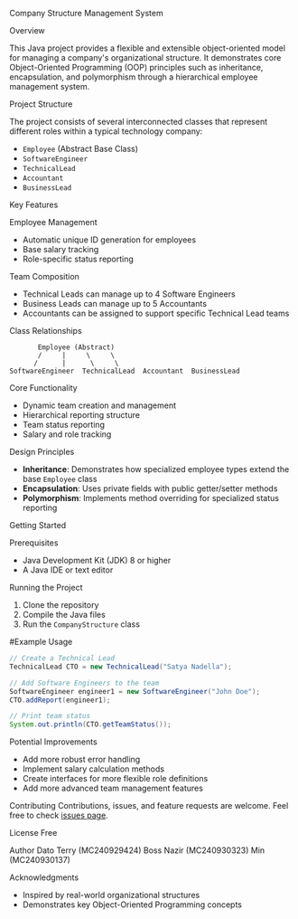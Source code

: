  Company Structure Management System

 Overview

 This Java project provides a flexible and extensible object-oriented model for managing a company's organizational structure. It demonstrates core Object-Oriented Programming (OOP) principles such as inheritance, encapsulation, and polymorphism through a hierarchical employee management system.

Project Structure

The project consists of several interconnected classes that represent different roles within a typical technology company:

- `Employee` (Abstract Base Class)
- `SoftwareEngineer`
- `TechnicalLead`
- `Accountant`
- `BusinessLead`

 Key Features

 Employee Management
- Automatic unique ID generation for employees
- Base salary tracking
- Role-specific status reporting

 Team Composition
- Technical Leads can manage up to 4 Software Engineers
- Business Leads can manage up to 5 Accountants
- Accountants can be assigned to support specific Technical Lead teams

 Class Relationships

```
       Employee (Abstract)
       /     |     \     \
      /      |      \     \
SoftwareEngineer  TechnicalLead  Accountant  BusinessLead
```

 Core Functionality

- Dynamic team creation and management
- Hierarchical reporting structure
- Team status reporting
- Salary and role tracking

 Design Principles

- **Inheritance**: Demonstrates how specialized employee types extend the base `Employee` class
- **Encapsulation**: Uses private fields with public getter/setter methods
- **Polymorphism**: Implements method overriding for specialized status reporting

 Getting Started

 Prerequisites
- Java Development Kit (JDK) 8 or higher
- A Java IDE or text editor

 Running the Project
1. Clone the repository
2. Compile the Java files
3. Run the `CompanyStructure` class

#Example Usage

```java
// Create a Technical Lead
TechnicalLead CTO = new TechnicalLead("Satya Nadella");

// Add Software Engineers to the team
SoftwareEngineer engineer1 = new SoftwareEngineer("John Doe");
CTO.addReport(engineer1);

// Print team status
System.out.println(CTO.getTeamStatus());
```

 Potential Improvements
- Add more robust error handling
- Implement salary calculation methods
- Create interfaces for more flexible role definitions
- Add more advanced team management features

 Contributing
Contributions, issues, and feature requests are welcome. Feel free to check [issues page](your-repo-issues-link).

 License
Free

 Author
Dato Terry (MC240929424) 
Boss Nazir  (MC240930323)
Min (MC240930137)


 Acknowledgments
- Inspired by real-world organizational structures
- Demonstrates key Object-Oriented Programming concepts
